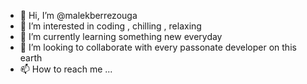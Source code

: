 - 👋 Hi, I’m @malekberrezouga
- 👀 I’m interested in coding , chilling , relaxing 
- 🌱 I’m currently learning something new everyday 
- 💞️ I’m looking to collaborate with every passonate developer on this earth
- 📫 How to reach me ...

<!---
malekberrezouga/malekberrezouga is a ✨ special ✨ repository because its `README.md` (this file) appears on your GitHub profile.
You can click the Preview link to take a look at your changes.
--->
